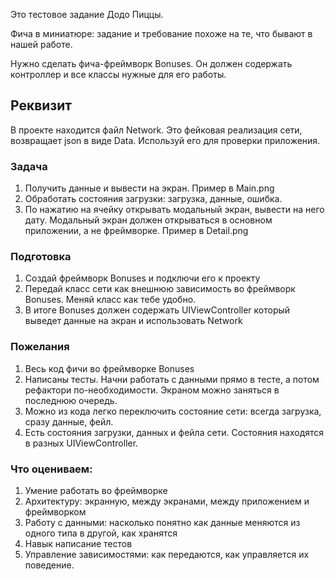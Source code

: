 
Это тестовое задание Додо Пиццы. 

Фича в миниатюре: задание и требование похоже на те, что бывают в нашей работе. 

Нужно сделать фича-фреймворк Bonuses. Он должен содержать контроллер и все классы нужные для его работы. 


## Реквизит
В проекте находится файл Network. Это фейковая реализация сети, возвращает json в виде Data. Используй его для проверки приложения. 

### Задача
1. Получить данные и вывести на экран. Пример в Main.png
1. Обработать состояния загрузки: загрузка, данные, ошибка. 
1. По нажатию на ячейку открывать модальный экран, вывести на него дату. Модальный экран должен открываться в основном приложении, а не фреймворке. Пример в Detail.png 

### Подготовка 
1. Создай фреймворк Bonuses и подключи его к проекту
2. Передай класс сети как внешнюю зависимость во фреймворк Bonuses. Меняй класс как тебе удобно. 
3. В итоге Bonuses должен содержать UIViewController который выведет данные на экран и использовать Network

### Пожелания
1. Весь код фичи во фреймворке Bonuses
1. Написаны тесты. Начни работать с данными прямо в тесте, а потом рефактори по-необходимости. Экраном можно заняться в последнюю очередь. 
1. Можно из кода легко переключить состояние сети: всегда загрузка, сразу данные, фейл. 
1. Есть состояния загрузки, данных и фейла сети. Состояния находятся в разных UIViewController. 

### Что оцениваем:
1. Умение работать во фреймворке
1. Архитектуру: экранную, между экранами, между приложением и фреймворком
1. Работу с данными: насколько понятно как данные меняются из одного типа в другой, как хранятся
1. Навык написание тестов
1. Управление зависимостями: как передаются, как управляется их поведение. 
